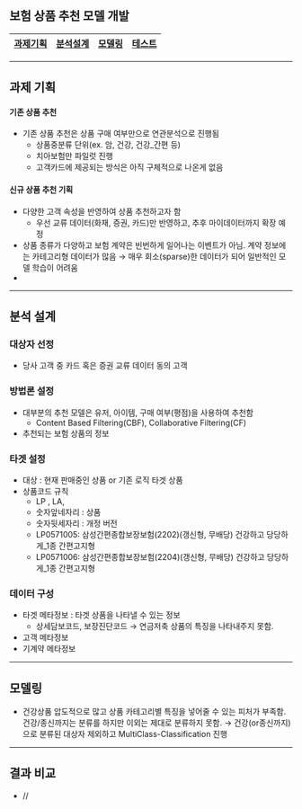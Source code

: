 ## 보험 상품 추천 모델 개발

| [과제기획](#1.과제기획) | [분석설계](#분석설계) | [모델링](#모델링) | [테스트](#테스트) |
|:---------------:|:-------------:|:-----------:|:-----------:|

---

## 과제 기획

#### 기존 상품 추천

- 기존 상품 추천은 상품 구매 여부만으로 연관분석으로 진행됨
    - 상품중분류 단위(ex. 암, 건강, 건강_간편 등)
    - 치아보험만 파일럿 진행
    - 고객카드에 제공되는 방식은 아직 구체적으로 나온게 없음

#### 신규 상품 추천 기획

- 다양한 고객 속성을 반영하여 상품 추천하고자 함
    - 우선 교류 데이터(화재, 증권, 카드)만 반영하고, 추후 마이데이터까지 확장 예정
- 상품 종류가 다양하고 보험 계약은 빈번하게 일어나는 이벤트가 아님. 계약 정보에는 카테고리형 데이터가 많음 → 매우 회소(sparse)한 데이터가 되어 일반적인 모델 학습이 어려움
-

---

## 분석 설계

### 대상자 선정

- 당사 고객 중 카드 혹은 증권 교류 데이터 동의 고객

### 방법론 설정

- 대부분의 추천 모델은 유저, 아이템, 구매 여부(평점)을 사용하여 추천함
    - Content Based Filtering(CBF), Collaborative Filtering(CF)
- 추천되는 보험 상품의 정보

### 타겟 설정

- 대상 : 현재 판매중인 상품 or 기존 로직 타겟 상품
- 상품코드 규칙
    - LP , LA,
    - 숫자앞네자리 : 상품
    - 숫자뒷세자리 : 개정 버전
    - LP0571005: 삼성간편종합보장보험(2202)(갱신형, 무배당) 건강하고 당당하게_1종 간편고지형
    - LP0571006: 삼성간편종합보장보험(2204)(갱신형, 무배당) 건강하고 당당하게_1종 간편고지형

### 데이터 구성

- 타겟 메타정보 : 타겟 상품을 나타낼 수 있는 정보
    - 상세담보코드, 보장진단코드 → 연금저축 상품의 특징을 나타내주지 못함.
- 고객 메타정보
- 기계약 메타정보

---

## 모델링

- 건강상품 압도적으로 많고 상품 카테고리별 특징을 넣어줄 수 있는 피처가 부족함. 건강/종신까지는 분류를 하지만 이외는 제대로 분류하지 못함. 
  → 건강(or종신까지)으로 분류된 대상자 제외하고 MultiClass-Classification 진행

---

## 결과 비교

- //
